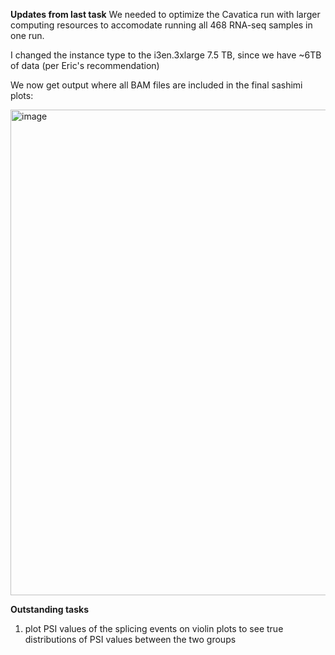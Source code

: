 **Updates from last task**
We needed to optimize the Cavatica run with larger computing resources to accomodate running all 468 RNA-seq samples in one run. 

I changed the instance type to the  i3en.3xlarge 7.5 TB, since we have ~6TB of data (per Eric's recommendation)

We now get output where all BAM files are included in the final sashimi plots:

<img width="777" alt="image" src="https://user-images.githubusercontent.com/54278292/195114493-1b764024-053f-45c2-a6e0-d0fd0f5acc14.png">


**Outstanding tasks**
1. plot PSI values of the splicing events on violin plots to see true distributions of PSI values between the two groups 
